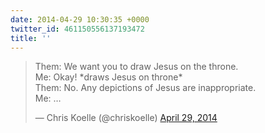 ```yaml
---
date: 2014-04-29 10:30:35 +0000
twitter_id: 461150556137193472
title: ''
---
```


<blockquote class="twitter-tweet"><p lang="en" dir="ltr">Them: We want you to draw Jesus on the throne.<br>Me: Okay! *draws Jesus on throne*<br>Them: No. Any depictions of Jesus are inappropriate.<br>Me: …</p>&mdash; Chris Koelle (@chriskoelle) <a href="https://twitter.com/chriskoelle/status/461148790196797440?ref_src=twsrc%5Etfw">April 29, 2014</a></blockquote>
<script async src="https://platform.twitter.com/widgets.js" charset="utf-8"></script>
